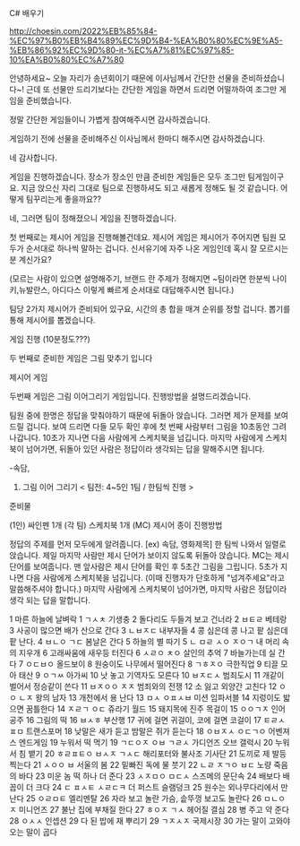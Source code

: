 
C# 배우기



http://choesin.com/2022%EB%85%84-%EC%97%B0%EB%B4%89%EC%9D%B4-%EA%B0%80%EC%9E%A5-%EB%86%92%EC%9D%80-it-%EC%A7%81%EC%97%85-10%EA%B0%80%EC%A7%80




안녕하세요~ 오늘 자리가 송년회이기 때문에 이사님께서 간단한 선물을 준비하셨습니다~! 근데 또 선물만 드리기보다는 간단한 게임을 하면서 드리면 어떨까하여 조그만 게임을 준비했습니다.

정말 간단한 게임들이니 가볍게 참여해주시면 감사하겠습니다.

게임하기 전에 선물을 준비해주신 이사님께서 한마디 해주시면 감사하겠습니다.

네 감사합니다.

게임을 진행하겠습니다. 장소가 장소인 만큼 준비한 게임들은 모두 조그만 팀게임이구요. 지금 앉으신 자리 그대로 팀으로 진행하셔도 되고 새롭게 정해도 될 것 같습니다. 어떻게 팀꾸리는게 좋을까요??

네, 그러면 팀이 정해졌으니 게임을 진행하겠습니다.

첫 번째로는 제시어 게임을 진행해볼건데요. 제시어 게임은 제시어가 주어지면 팀원 모두가 순서대로 하나씩 말하는 겁니다. 신서유기에 자주 나온 게임인데 혹시 잘 모르시는분 계신가요?

(모르는 사람이 있으면 설명해주기, 브랜드 란 주제가 정해지면 ~팀이라면 한분씩 나이키,뉴발란스, 아디다스 이렇게 빠르게 순서대로 대답해주시면 됩니다.)

팀당 2가지 제시어가 준비되어 있구요, 시간의 총 합을 매겨 순위를 정할 겁니다. 뽑기를 통해 제시어를 뽑겠습니다.

게임 진행 (10분정도???)

두 번째로 준비한 게임은 그림 맞추기 입니다



제시어 게임


두번째 게임은  그림 이어그리기 게임입니다.
진행방법을 설명드리겠습니다.

팀원 중에 한명은 정답을 맞춰야하기 때문에 뒤돌아 앉습니다.
그러면 제가 문제를 보여드릴 겁니다.
보여 드리면 다들 모두 확인 후에 첫 번째 사람부터 그림을 10초동안 그려나갑니다.
10초가 지나면 다음 사람에게 스케치북을 넘깁니다.
마지막 사람에게 스케치북이 넘어가면, 뒤돌아 있던 사람은 정답이라 생각되는 답을 말해주시면 됩니다.

-속담,

1. 그림 이어 그리기
< 팀전: 4~5인 1팀 / 한팀씩 진행 >

 

준비물

(1인) 싸인펜 1개
(각 팀) 스케치북 1개
(MC) 제시어 종이
진행방법

정답의 주제를 먼저 모두에게 알려줍니다. [ex) 속담, 영화제목]
한 팀씩 나와서 일렬로 앉습니다.
제일 마지막 사람만 제시 단어가 보이지 않도록 뒤돌아 앉습니다.
MC는 제시 단어를 보여줍니다.
맨 앞사람은 제시 단어를 확인 후 5초간 그림을 그립니다.
5초가 지나면 다음 사람에게 스케치북을 넘깁니다. (이때 진행자가 단호하게 "넘겨주세요"라고 말씀해주셔야 합니다.)
마지막 사람에게 스케치북이 넘어가면, 마지막 사람은 정답이라 생각 되는 답을 말합니다.

1
마른 하늘에 날벼락
1
ㄱㅅㅊ
기생충
2
돌다리도 두들겨 보고 건너라
2
ㅂㅌㄹ
베테랑
3
사공이 많으면 배가 산으로 간다
3
ㄴㅂㅈㄷ
내부자들
4
콩 심은데 콩 나고 팥 심은데 팥 난다.
4
ㅂㄴㅇ ㄱㄷ
봄날은 간다
5
하늘의 별 따기
5
ㄴ ㅁㄹ ㅅㅇ ㅈㅇㄱ
내 머리 속의 지우개
6
고래싸움에 새우등 터진다
6
ㅅㄹㅇ ㅊㅇ
살인의 추억
7
바늘가는데 실 간다
7
ㅇㄷㅂㅇ
올드보이
8
원숭이도 나무에서 떨어진다
8
ㄱㅎㅈㅇ
극한직업
9
티끌 모아 태산
9
ㅇㄱㅆ
아가씨
10
낫 놓고 기역자도 모른다
10
ㅂㅈㄷㅅ
범죄도시
11
개같이 벌어서 정승같이 쓴다
11
ㅂㅈㅇㅇ ㅈㅈ
범죄와의 전쟁
12
소 잃고 외양간 고친다
12
ㅇㅇ ㄴㅈ
왕의 남자
13
개천에서 용 난다
13
ㅁㅅ ㅇㅍㅅㅂ
미션 임파서블
14
지렁이도 밟으면 꿈틀한다
14
ㅈㄹㄱ ㅇㄷ
쥬라기 월드
15
돼지목에 진주 목걸이
15
ㅇㅇㄱㅈ
인어공주
16
그림의 떡
16
ㅂㅅㅎ
부산행
17
귀에 걸면 귀걸이, 코에 걸면 코걸이
17
ㅌㄹㅅㅍㅁ
트랜스포머
18
낮말은 새가 듣고 밤말은 쥐가 듣는다
18
ㅇㅂㅈㅅ ㅇㄷㄱㅇ
어벤져스 엔드게임
19
누워서 떡 먹기
19
ㄱㄷㅇㅈ ㅇㅂ ㄱㄹㅅ
가디언즈 오브 갤럭시
20
누워서 침 뱉기
20
ㅎㄹㅍㅌㅇ ㅂㅅㅈ ㄱㅅㄷ
해리포터와 불사조 기사단
21
도끼로 제 발등 찍는다
21
ㅅㅇㅇ ㅂ
서울의 봄
22
밑빠진 독에 물 붓기
22
ㄴㄹ ㅈㄱㅇ ㅂㄷ
노량 죽음의 바다
23
미운 놈 떡 하나 더 준다
23
ㅅㅈㅁㅇ ㅁㄷㅅ
스즈메의 문단속
24
배보다 배꼽이 더 크다
24
ㄷ ㅍㅅㅌ ㅅㄹㄷㅋ
더 퍼스트 슬램덩크
25
원수는 외나무다리에서 만난다
25
ㅇㄹㅁㅌ
엘리멘탈
26
자라 보고 놀란 가슴, 솥뚜껑 보고도 놀란다
26
ㅁㄴㅇㅈ
미니언즈
27
불난 집에 부채질 한다
27
ㅎㅇㅈ ㄱㅅ
헤어질 결심
28
병 주고 약 준다
28
ㅇㅅㅅ
인셉션
29
다 된 밥에 재 뿌리기
29
ㄱㅈㅅㅈ
국제시장
30
가는 말이 고와야 오는 말이 곱다



